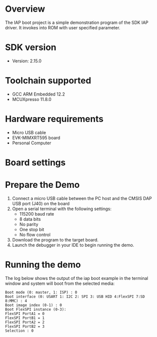 Overview
========
The IAP boot project is a simple demonstration program of the SDK IAP driver. It invokes into ROM with user specified parameter.

SDK version
===========
- Version: 2.15.0

Toolchain supported
===================
- GCC ARM Embedded  12.2
- MCUXpresso  11.8.0

Hardware requirements
=====================
- Micro USB cable
- EVK-MIMXRT595 board
- Personal Computer

Board settings
==============

Prepare the Demo
================
1.  Connect a micro USB cable between the PC host and the CMSIS DAP USB port (J40) on the board
2.  Open a serial terminal with the following settings:
    - 115200 baud rate
    - 8 data bits
    - No parity
    - One stop bit
    - No flow control
3.  Download the program to the target board.
4.  Launch the debugger in your IDE to begin running the demo.

Running the demo
================
The log below shows the output of the iap boot example in the terminal window and system will boot from the selected media:
~~~~~~~~~~~~~~~~~~~~~~~~~~~~~~~~~~~
Boot mode (0: master, 1: ISP) : 0
Boot interface (0: USART 1: I2C 2: SPI 3: USB HID 4:FlexSPI 7:SD 8:MMC) : 4
Boot image index (0-1) : 0
Boot FlexSPI instance (0-3):
FlexSPI PortA1 = 0
FlexSPI PortB1 = 1
FlexSPI PortA2 = 2
FlexSPI PortB2 = 3
Selection : 0
~~~~~~~~~~~~~~~~~~~~~~~~~~~~~~~~~~~
